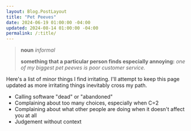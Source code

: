 ```yaml
---
layout: Blog.PostLayout
title: "Pet Peeves"
date: 2024-06-19 01:00:00 -04:00
updated: 2024-08-14 01:00:00 -04:00
permalink: /:title/
---
```


> **noun** _informal_
>
> **something that a particular person finds especially annoying:** _one of my biggest pet peeves is poor customer service._

Here's a list of minor things I find irritating. I'll attempt to keep this page updated as more irritating things inevitably cross my path.

- Calling software "dead" or "abandoned"
- Complaining about too many choices, especially when C=2
- Complaining about what other people are doing when it doesn't affect you at all
- Judgement without context
